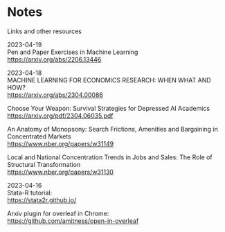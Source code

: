 # Notes  
Links and other resources 


2023-04-19  
Pen and Paper Exercises in Machine Learning  
https://arxiv.org/abs/2206.13446  


2023-04-18  
MACHINE LEARNING FOR ECONOMICS RESEARCH: WHEN WHAT AND HOW?  
https://arxiv.org/abs/2304.00086

Choose Your Weapon: Survival Strategies for Depressed AI Academics  
https://arxiv.org/pdf/2304.06035.pdf

An Anatomy of Monopsony: Search Frictions, Amenities and Bargaining in Concentrated Markets  
https://www.nber.org/papers/w31149

Local and National Concentration Trends in Jobs and Sales: The Role of Structural Transformation  
https://www.nber.org/papers/w31130

2023-04-16  
Stata-R tutorial:  
https://stata2r.github.io/

Arxiv plugin for overleaf in Chrome:  
https://github.com/amitness/open-in-overleaf
